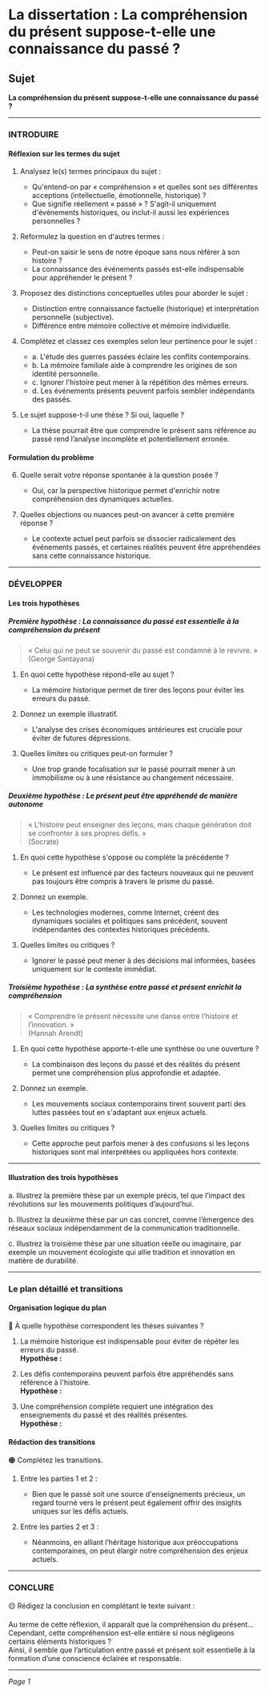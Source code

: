 # La dissertation : La compréhension du présent suppose-t-elle une connaissance du passé ?

## Sujet
**La compréhension du présent suppose-t-elle une connaissance du passé ?**

---

### INTRODUIRE

#### Réflexion sur les termes du sujet

1. Analysez le(s) termes principaux du sujet :
   - Qu'entend-on par « compréhension » et quelles sont ses différentes acceptions (intellectuelle, émotionnelle, historique) ?
   - Que signifie réellement « passé » ? S'agit-il uniquement d'événements historiques, ou inclut-il aussi les expériences personnelles ?
   
2. Reformulez la question en d'autres termes :
   - Peut-on saisir le sens de notre époque sans nous référer à son histoire ?
   - La connaissance des événements passés est-elle indispensable pour appréhender le présent ?

3. Proposez des distinctions conceptuelles utiles pour aborder le sujet :
   - Distinction entre connaissance factuelle (historique) et interprétation personnelle (subjective).
   - Différence entre mémoire collective et mémoire individuelle.

4. Complétez et classez ces exemples selon leur pertinence pour le sujet :
   - a. L'étude des guerres passées éclaire les conflits contemporains.
   - b. La mémoire familiale aide à comprendre les origines de son identité personnelle.
   - c. Ignorer l'histoire peut mener à la répétition des mêmes erreurs.
   - d. Les événements présents peuvent parfois sembler indépendants des passés. 

5. Le sujet suppose-t-il une thèse ? Si oui, laquelle ?
   - La thèse pourrait être que comprendre le présent sans référence au passé rend l’analyse incomplète et potentiellement erronée.

#### Formulation du problème

6. Quelle serait votre réponse spontanée à la question posée ?
   - Oui, car la perspective historique permet d'enrichir notre compréhension des dynamiques actuelles.

7. Quelles objections ou nuances peut-on avancer à cette première réponse ?
   - Le contexte actuel peut parfois se dissocier radicalement des événements passés, et certaines réalités peuvent être appréhendées sans cette connaissance historique.

---

### DÉVELOPPER

#### Les trois hypothèses

##### Première hypothèse : La connaissance du passé est essentielle à la compréhension du présent

> « Celui qui ne peut se souvenir du passé est condamné à le revivre. »  
> (George Santayana)

1. En quoi cette hypothèse répond-elle au sujet ?
   - La mémoire historique permet de tirer des leçons pour éviter les erreurs du passé.
   
2. Donnez un exemple illustratif.
   - L'analyse des crises économiques antérieures est cruciale pour éviter de futures dépressions.

3. Quelles limites ou critiques peut-on formuler ?
   - Une trop grande focalisation sur le passé pourrait mener à un immobilisme ou à une résistance au changement nécessaire.

##### Deuxième hypothèse : Le présent peut être appréhendé de manière autonome

> « L'histoire peut enseigner des leçons, mais chaque génération doit se confronter à ses propres défis. »  
> (Socrate)

1. En quoi cette hypothèse s'oppose ou complète la précédente ?
   - Le présent est influencé par des facteurs nouveaux qui ne peuvent pas toujours être compris à travers le prisme du passé.

2. Donnez un exemple.
   - Les technologies modernes, comme Internet, créent des dynamiques sociales et politiques sans précédent, souvent indépendantes des contextes historiques précédents.

3. Quelles limites ou critiques ?
   - Ignorer le passé peut mener à des décisions mal informées, basées uniquement sur le contexte immédiat.

##### Troisième hypothèse : La synthèse entre passé et présent enrichit la compréhension

> « Comprendre le présent nécessite une danse entre l’histoire et l’innovation. »  
> (Hannah Arendt)

1. En quoi cette hypothèse apporte-t-elle une synthèse ou une ouverture ?
   - La combinaison des leçons du passé et des réalités du présent permet une compréhension plus approfondie et adaptée.

2. Donnez un exemple.
   - Les mouvements sociaux contemporains tirent souvent parti des luttes passées tout en s'adaptant aux enjeux actuels.

3. Quelles limites ou critiques ?
   - Cette approche peut parfois mener à des confusions si les leçons historiques sont mal interprétées ou appliquées hors contexte.

---

#### Illustration des trois hypothèses

a. Illustrez la première thèse par un exemple précis, tel que l’impact des révolutions sur les mouvements politiques d’aujourd’hui.

b. Illustrez la deuxième thèse par un cas concret, comme l’émergence des réseaux sociaux indépendamment de la communication traditionnelle.

c. Illustrez la troisième thèse par une situation réelle ou imaginaire, par exemple un mouvement écologiste qui allie tradition et innovation en matière de durabilité.

---

### Le plan détaillé et transitions

#### Organisation logique du plan

🔴 À quelle hypothèse correspondent les thèses suivantes ?

1. La mémoire historique est indispensable pour éviter de répéter les erreurs du passé.  
   **Hypothèse :**
   
2. Les défis contemporains peuvent parfois être appréhendés sans référence à l'histoire.  
   **Hypothèse :**
   
3. Une compréhension complète requiert une intégration des enseignements du passé et des réalités présentes.  
   **Hypothèse :**

#### Rédaction des transitions

🟠 Complétez les transitions.

1. Entre les parties 1 et 2 :  
   - Bien que le passé soit une source d'enseignements précieux, un regard tourné vers le présent peut également offrir des insights uniques sur les défis actuels.

2. Entre les parties 2 et 3 :  
   - Néanmoins, en alliant l’héritage historique aux préoccupations contemporaines, on peut élargir notre compréhension des enjeux actuels.

---

### CONCLURE

🟡 Rédigez la conclusion en complétant le texte suivant :

Au terme de cette réflexion, il apparaît que la compréhension du présent...  
Cependant, cette compréhension est-elle entière si nous négligeons certains éléments historiques ?  
Ainsi, il semble que l’articulation entre passé et présent soit essentielle à la formation d’une conscience éclairée et responsable. 

--- 

*Page 1*